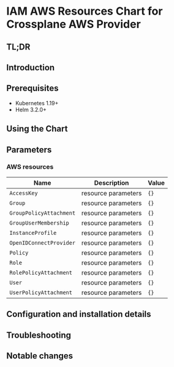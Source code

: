 <!--- app-name: Apache -->

# IAM AWS Resources Chart for Crossplane AWS Provider

## TL;DR

## Introduction

## Prerequisites

- Kubernetes 1.19+
- Helm 3.2.0+

## Using the Chart

## Parameters

### AWS resources

| Name                    | Description         | Value |
| ----------------------- | ------------------- | ----- |
| `AccessKey`             | resource parameters | `{}`  |
| `Group`                 | resource parameters | `{}`  |
| `GroupPolicyAttachment` | resource parameters | `{}`  |
| `GroupUserMembership`   | resource parameters | `{}`  |
| `InstanceProfile`       | resource parameters | `{}`  |
| `OpenIDConnectProvider` | resource parameters | `{}`  |
| `Policy`                | resource parameters | `{}`  |
| `Role`                  | resource parameters | `{}`  |
| `RolePolicyAttachment`  | resource parameters | `{}`  |
| `User`                  | resource parameters | `{}`  |
| `UserPolicyAttachment`  | resource parameters | `{}`  |


## Configuration and installation details


## Troubleshooting


## Notable changes
